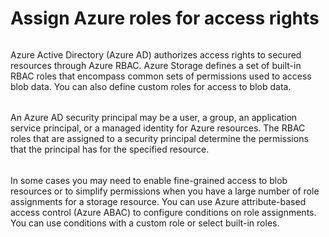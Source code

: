 # Assign Azure roles for access rights
######
Azure Active Directory (Azure AD) authorizes access rights to secured resources through Azure RBAC. Azure Storage defines a set of built-in RBAC roles that encompass common sets of permissions used to access blob data. You can also define custom roles for access to blob data.
######
An Azure AD security principal may be a user, a group, an application service principal, or a managed identity for Azure resources. The RBAC roles that are assigned to a security principal determine the permissions that the principal has for the specified resource. 
######
In some cases you may need to enable fine-grained access to blob resources or to simplify permissions when you have a large number of role assignments for a storage resource. You can use Azure attribute-based access control (Azure ABAC) to configure conditions on role assignments. You can use conditions with a custom role or select built-in roles. 